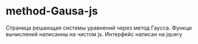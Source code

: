 # method-Gausa-js
Страница решающая системы уравнений через метод Гаусса. Функци вычислений написанны на чистом js. Интерфейс написан на jquery
